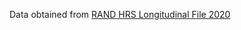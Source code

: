 Data obtained from [RAND HRS Longitudinal File 2020](https://hrsdata.isr.umich.edu/data-products/rand-hrs-longitudinal-file-2020)
